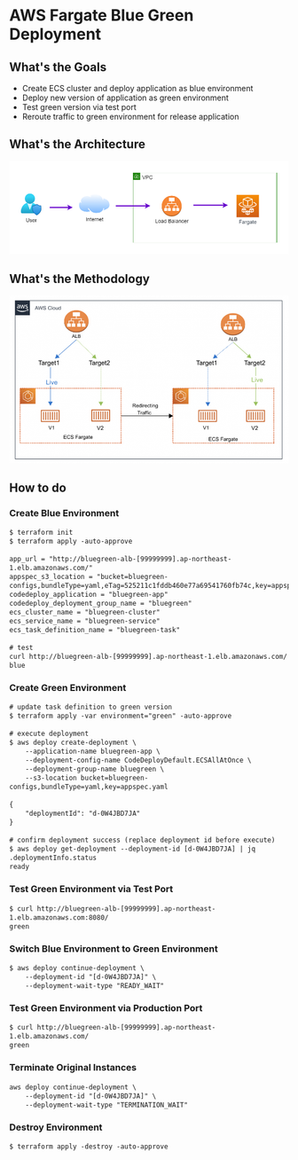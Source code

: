 # AWS Fargate Blue Green Deployment

## What's the Goals

- Create ECS cluster and deploy application as blue environment
- Deploy new version of application as green environment
- Test green version via test port
- Reroute traffic to green environment for release application

## What's the Architecture

![img](./docs/architecture.png)

## What's the Methodology

![img](./docs/methodology.png)

## How to do

### Create Blue Environment

```
$ terraform init
$ terraform apply -auto-approve

app_url = "http://bluegreen-alb-[99999999].ap-northeast-1.elb.amazonaws.com/"
appspec_s3_location = "bucket=bluegreen-configs,bundleType=yaml,eTag=525211c1fddb460e77a69541760fb74c,key=appspec.yaml"
codedeploy_application = "bluegreen-app"
codedeploy_deployment_group_name = "bluegreen"
ecs_cluster_name = "bluegreen-cluster"
ecs_service_name = "bluegreen-service"
ecs_task_definition_name = "bluegreen-task"

# test
curl http://bluegreen-alb-[99999999].ap-northeast-1.elb.amazonaws.com/
blue
```

### Create Green Environment

```
# update task definition to green version
$ terraform apply -var environment="green" -auto-approve

# execute deployment
$ aws deploy create-deployment \
    --application-name bluegreen-app \
    --deployment-config-name CodeDeployDefault.ECSAllAtOnce \
    --deployment-group-name bluegreen \
    --s3-location bucket=bluegreen-configs,bundleType=yaml,key=appspec.yaml

{
    "deploymentId": "d-0W4JBD7JA"
}

# confirm deployment success (replace deployment id before execute)
$ aws deploy get-deployment --deployment-id [d-0W4JBD7JA] | jq .deploymentInfo.status
ready
```

### Test Green Environment via Test Port

```
$ curl http://bluegreen-alb-[99999999].ap-northeast-1.elb.amazonaws.com:8080/
green
```

### Switch Blue Environment to Green Environment

```
$ aws deploy continue-deployment \
    --deployment-id "[d-0W4JBD7JA]" \
    --deployment-wait-type "READY_WAIT"
```

### Test Green Environment via Production Port

```
$ curl http://bluegreen-alb-[99999999].ap-northeast-1.elb.amazonaws.com/
green
```

### Terminate Original Instances

```
aws deploy continue-deployment \
    --deployment-id "[d-0W4JBD7JA]" \
    --deployment-wait-type "TERMINATION_WAIT"
```

### Destroy Environment

```
$ terraform apply -destroy -auto-approve
```

